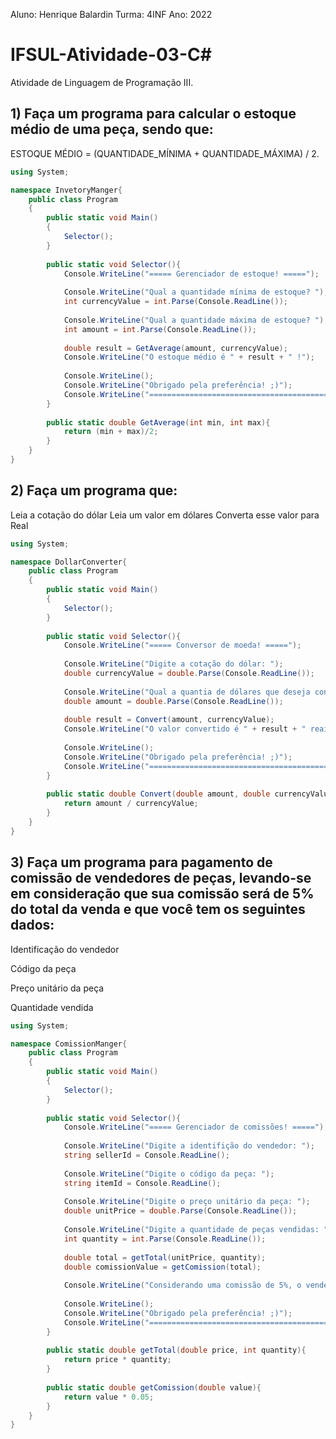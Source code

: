 Aluno: Henrique Balardin
Turma: 4INF
Ano: 2022

# IFSUL-Atividade-03-C#
Atividade de Linguagem de Programação III.

## 1) Faça um programa para calcular o estoque médio de uma peça, sendo que:
ESTOQUE MÉDIO = (QUANTIDADE_MÍNIMA + QUANTIDADE_MÁXIMA) / 2.

```C#
using System;

namespace InvetoryManger{
	public class Program
	{
		public static void Main()
		{
			Selector();
		}
		
		public static void Selector(){
			Console.WriteLine("===== Gerenciador de estoque! =====");
			
			Console.WriteLine("Qual a quantidade mínima de estoque? ");
			int currencyValue = int.Parse(Console.ReadLine());
			
			Console.WriteLine("Qual a quantidade máxima de estoque? ");
			int amount = int.Parse(Console.ReadLine());
			
			double result = GetAverage(amount, currencyValue);
			Console.WriteLine("O estoque médio é " + result + " !");
			
			Console.WriteLine();
			Console.WriteLine("Obrigado pela preferência! ;)");
			Console.WriteLine("====================================================");
		}
		
		public static double GetAverage(int min, int max){
			return (min + max)/2;
		}
	}
}

```

## 2) Faça um programa que:
Leia a cotação do dólar
Leia um valor em dólares
Converta esse valor para Real

```C#
using System;

namespace DollarConverter{
	public class Program
	{
		public static void Main()
		{
			Selector();
		}
		
		public static void Selector(){
			Console.WriteLine("===== Conversor de moeda! =====");
			
			Console.WriteLine("Digite a cotação do dólar: ");
			double currencyValue = double.Parse(Console.ReadLine());
			
			Console.WriteLine("Qual a quantia de dólares que deseja converter para real? ");
			double amount = double.Parse(Console.ReadLine());
			
			double result = Convert(amount, currencyValue);
			Console.WriteLine("O valor convertido é " + result + " reais!");
			
			Console.WriteLine();
			Console.WriteLine("Obrigado pela preferência! ;)");
			Console.WriteLine("====================================================");
		}
		
		public static double Convert(double amount, double currencyValue){
			return amount / currencyValue;
		}
	}
}

```

## 3) Faça um programa para pagamento de comissão de vendedores de peças, levando-se em consideração que sua comissão será de 5% do total da venda e que você tem os seguintes dados:
Identificação do vendedor

Código da peça

Preço unitário da peça

Quantidade vendida

```C#
using System;

namespace ComissionManger{
	public class Program
	{
		public static void Main()
		{
			Selector();
		}
		
		public static void Selector(){
			Console.WriteLine("===== Gerenciador de comissões! =====");
			
			Console.WriteLine("Digite a identifição do vendedor: ");
			string sellerId = Console.ReadLine();
			
			Console.WriteLine("Digite o código da peça: ");
			string itemId = Console.ReadLine();
			
			Console.WriteLine("Digite o preço unitário da peça: ");
			double unitPrice = double.Parse(Console.ReadLine());
			
			Console.WriteLine("Digite a quantidade de peças vendidas: ");
			int quantity = int.Parse(Console.ReadLine());
			
			double total = getTotal(unitPrice, quantity);
			double comissionValue = getComission(total);
			
			Console.WriteLine("Considerando uma comissão de 5%, o vendedor com identificação '" + sellerId + "' vendeu " + total + " reais em peças, e receberá o valor de " + comissionValue + " reais!");
			
			Console.WriteLine();
			Console.WriteLine("Obrigado pela preferência! ;)");
			Console.WriteLine("====================================================");
		}
		
		public static double getTotal(double price, int quantity){
			return price * quantity;
		}
		
		public static double getComission(double value){
			return value * 0.05;
		}
	}
}

```
